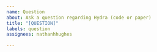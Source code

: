 ```yaml
---
name: Question
about: Ask a question regarding Hydra (code or paper)
title: "[QUESTION]"
labels: question
assignees: nathanhhughes

---
```

